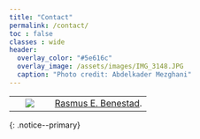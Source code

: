 ```yaml
---
title: "Contact"
permalink: /contact/
toc : false
classes : wide
header:
  overlay_color: "#5e616c"
  overlay_image: /assets/images/IMG_3148.JPG
  caption: "Photo credit: Abdelkader Mezghani"
---
```


<table>
 <tr>
   <td width="30%" style ="border: none;"><center> <img src="https://metno.github.io/mk-website/assets/images/bio/rasmus2.jpeg"/></center></td> 
   <td align="justify" valign="top" style ="border: none;">
     <a href="mailto:rasmusb@met.no">Rasmus E. Benestad</a>.<br>
   </td>
 </tr>
 </table>
{: .notice--primary}
